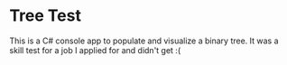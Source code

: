 # Tree Test

This is a C# console app to populate and visualize a binary tree.
It was a skill test for a job I applied for and didn't get :( 
